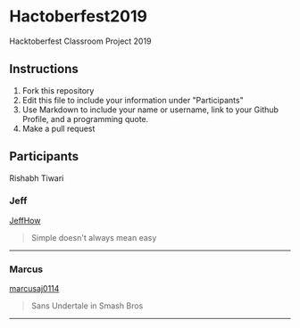 # Hactoberfest2019
Hacktoberfest Classroom Project 2019

## Instructions
1. Fork this repository
2. Edit this file to include your information under "Participants"
3. Use Markdown to include your name or username, link to your Github Profile, and a programming quote.
4. Make a pull request

## Participants
Rishabh Tiwari

### Jeff
[JeffHow](https://github.com/jeffhow/)
> Simple doesn't always mean easy
---

### Marcus
[marcusaj0114](https://github.com/marcusaj0114/)
> Sans Undertale in Smash Bros
---
